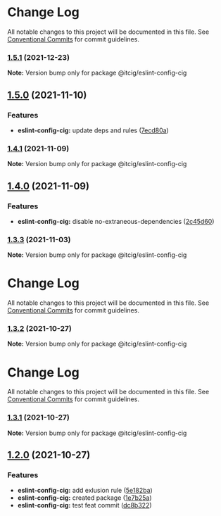 # Change Log

All notable changes to this project will be documented in this file.
See [Conventional Commits](https://conventionalcommits.org) for commit guidelines.

### [1.5.1](https://github.com/itcig/itcig/compare/@itcig/eslint-config-cig@1.5.0...@itcig/eslint-config-cig@1.5.1) (2021-12-23)

**Note:** Version bump only for package @itcig/eslint-config-cig





## [1.5.0](https://github.com/itcig/itcig/compare/@itcig/eslint-config-cig@1.4.1...@itcig/eslint-config-cig@1.5.0) (2021-11-10)


### Features

* **eslint-config-cig:** update deps and rules ([7ecd80a](https://github.com/itcig/itcig/commit/7ecd80aae48c161e1ae04238f14b1e5b679b3d9b))



### [1.4.1](https://github.com/itcig/itcig/compare/@itcig/eslint-config-cig@1.4.0...@itcig/eslint-config-cig@1.4.1) (2021-11-09)

**Note:** Version bump only for package @itcig/eslint-config-cig





## [1.4.0](https://github.com/itcig/itcig/compare/@itcig/eslint-config-cig@1.3.3...@itcig/eslint-config-cig@1.4.0) (2021-11-09)


### Features

* **eslint-config-cig:** disable no-extraneous-dependencies ([2c45d60](https://github.com/itcig/itcig/commit/2c45d60df656809f028afe6e0165b5eb164ca824))



### [1.3.3](https://github.com/itcig/itcig/compare/@itcig/eslint-config-cig@1.3.2...@itcig/eslint-config-cig@1.3.3) (2021-11-03)

**Note:** Version bump only for package @itcig/eslint-config-cig





# Change Log

All notable changes to this project will be documented in this file. See
[Conventional Commits](https://conventionalcommits.org) for commit guidelines.

### [1.3.2](https://github.com/itcig/itcig/compare/@itcig/eslint-config-cig@1.3.1...@itcig/eslint-config-cig@1.3.2) (2021-10-27)

**Note:** Version bump only for package @itcig/eslint-config-cig

# Change Log

All notable changes to this project will be documented in this file. See
[Conventional Commits](https://conventionalcommits.org) for commit guidelines.

### [1.3.1](https://github.com/itcig/itcig/compare/@itcig/eslint-config-cig@1.3.0...@itcig/eslint-config-cig@1.3.1) (2021-10-27)

**Note:** Version bump only for package @itcig/eslint-config-cig

## [1.2.0](https://github.com/itcig/itcig/compare/@itcig/eslint-config-cig@1.2.0...@itcig/eslint-config-cig@1.2.0) (2021-10-27)

### Features

- **eslint-config-cig:** add exlusion rule
  ([5e182ba](https://github.com/itcig/itcig/commit/5e182baf2316ea154b8c5a5a7e60bf3bb329b313))
- **eslint-config-cig:** created package
  ([1e7b25a](https://github.com/itcig/itcig/commit/1e7b25a381b1da407598a7165b239131fb663f46))
- **eslint-config-cig:** test feat commit
  ([dc8b322](https://github.com/itcig/itcig/commit/dc8b3222d7b4e94df45e1a62a22e91b09816a8ef))
